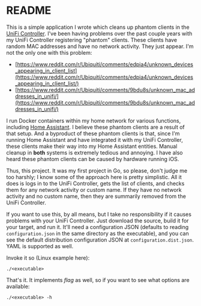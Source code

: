 # README

This is a simple application I wrote which cleans up phantom clients in the
[UniFi Controller](https://help.ui.com/hc/en-us/sections/360008076434-Using-the-UniFi-Network-Controller).
I've been having problems over the past couple years with my UniFi Controller
registering "phantom" clients. These clients have random MAC addresses and have
no network activity. They just appear. I'm not the only one with this problem:

- [https://www.reddit.com/r/Ubiquiti/comments/edpia4/unknown_devices_appearing_in_client_list](https://www.reddit.com/r/Ubiquiti/comments/edpia4/unknown_devices_appearing_in_client_list/)
- [https://www.reddit.com/r/Ubiquiti/comments/9bdu8s/unknown_mac_addresses_in_unifi/](https://www.reddit.com/r/Ubiquiti/comments/9bdu8s/unknown_mac_addresses_in_unifi/)

I run Docker containers within my home network for various functions, including
[Home Assistant](https://github.com/rfpludwick/home-assistant-config). I believe
these phantom clients are a result of that setup. And a byproduct of these
phantom clients is that, since I'm running Home Assistant and have integrated it
with my UniFi Controller, these clients make their way into my Home Assistant
entities. Manual cleanup in **both** systems is extremely tedious and annoying.
I have also heard these phantom clients can be caused by hardware running iOS.

Thus, this project. It was my first project in Go, so please, don't judge me too
harshly; I know some of the approach here is pretty simplistic. All it does is
logs in to the UniFi Controller, gets the list of clients, and checks them for
any network activity or custom name. If they have no network activity and no
custom name, then they are summarily removed from the UniFi Controller.

If you want to use this, by all means, but I take no responsibility if it causes
problems with your UniFi Controller. Just download the source, build it for your
target, and run it. It'll need a configuration JSON (defaults to reading
`configuration.json` in the same directory as the executable), and you can see
the default distribution configuration JSON at `configuration.dist.json`. YAML
is supported as well.

Invoke it so (Linux example here):

```shell
./<executable>
```

That's it. It implements *flag* as well, so if you want to see what options
are available:

```shell
./<executable> -h
```
